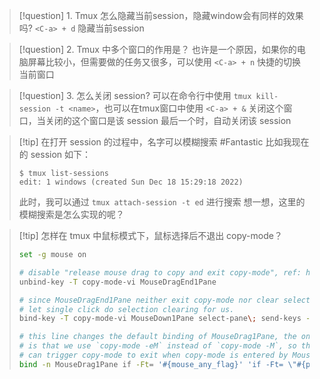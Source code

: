 
>[!question] 1\. Tmux 怎么隐藏当前session，隐藏window会有同样的效果吗?
> `<C-a> + d` 隐藏当前session

>[!question] 2\. Tmux 中多个窗口的作用是？
> 也许是一个原因，如果你的电脑屏幕比较小，但需要做的任务又很多，可以使用 `<C-a> + n` 快捷的切换当前窗口

>[!question] 3\. 怎么关闭 session?
> 可以在命令行中使用 `tmux kill-session -t <name>`，也可以在tmux窗口中使用 `<C-a> + &` 关闭这个窗口，当关闭的这个窗口是该 session 最后一个时，自动关闭该 session


>[!tip] 在打开 session 的过程中，名字可以模糊搜索 #Fantastic
> 比如我现在的 session 如下：
> ```
> $ tmux list-sessions
> edit: 1 windows (created Sun Dec 18 15:29:18 2022) 
>```
>
>此时，我可以通过 `tmux attach-session -t ed` 进行搜索
>想一想，这里的模糊搜索是怎么实现的呢？


>[!tip] 怎样在 tmux 中鼠标模式下，鼠标选择后不退出 copy-mode？
>
>```bash
>set -g mouse on
>
># disable "release mouse drag to copy and exit copy-mode", ref: https://github.com/tmux/tmux/issues/140
>unbind-key -T copy-mode-vi MouseDragEnd1Pane
>
># since MouseDragEnd1Pane neither exit copy-mode nor clear selection now,
># let single click do selection clearing for us.
>bind-key -T copy-mode-vi MouseDown1Pane select-pane\; send-keys -X clear-selection
>
># this line changes the default binding of MouseDrag1Pane, the only difference
># is that we use `copy-mode -eM` instead of `copy-mode -M`, so that WheelDownPane
># can trigger copy-mode to exit when copy-mode is entered by MouseDrag1Pane
>bind -n MouseDrag1Pane if -Ft= '#{mouse_any_flag}' 'if -Ft= \"#{pane_in_mode}\" \"copy-mode -eM\" \"send-keys -M\"' 'copy-mode -eM'
>```